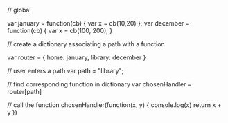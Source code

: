 // global

var january = function(cb) {
  var x = cb(10,20)
}; 
var december = function(cb) {
  var x = cb(100, 200); 
}

// create a dictionary associating a path with a function

var router = {
  home: january, 
  library: december
}


// user enters a path
var path = "library";

// find corresponding function in dictionary
var chosenHandler = router[path]

// call the function
chosenHandler(function(x, y) {
  console.log(x)
  return x + y
})
